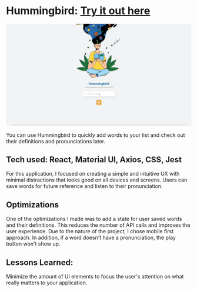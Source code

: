 # Hummingbird: <a href="https://hummingbird-iamblxssxd.vercel.app/" target="_blank">Try it out here</a>

<a href="https://hummingbird-iamblxssxd.vercel.app/" target="_blank"><img src="./hummingbird.gif" /></a>

You can use Hummingbird to quickly add words to your list and check out their definitions and pronunciations later.

## Tech used: React, Material UI, Axios, CSS, Jest

For this application, I focused on creating a simple and intuitive UX with minimal distractions that looks good on all devices and screens. Users can save words for future reference and listen to their pronunciation.

## Optimizations

One of the optimizations I made was to add a state for user saved words and their definitions. This reduces the number of API calls and improves the user experience. Due to the nature of the project, I chose mobile first approach. In addition, if a word doesn't have a pronunciation, the play button won't show up.

## Lessons Learned:

Minimize the amount of UI elements to focus the user's attention on what really matters to your application.
